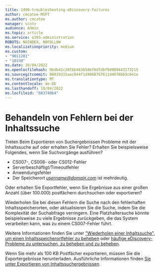 ```yaml
---
title: 1490-troubleshooting-eDiscovery-failures
author: cmcatee-MSFT
ms.author: cmcatee
manager: scotv
audience: Admin
ms.topic: article
ms.service: o365-administration
ROBOTS: NOINDEX, NOFOLLOW
ms.localizationpriority: medium
ms.custom:
- "9011281"
- "18330"
ms.date: 10/04/2022
ms.openlocfilehash: 9bdb42c20f6b46365def6dfdbf9d909443173215
ms.sourcegitcommit: 00019315aac844f1d4068767611d4078bb3c641e
ms.translationtype: MT
ms.contentlocale: de-DE
ms.lasthandoff: 10/04/2022
ms.locfileid: "68374064"
---
```

# <a name="troubleshoot-content-search-errors"></a>Behandeln von Fehlern bei der Inhaltssuche

Treten Beim Exportieren von Suchergebnissen Probleme mit der Inhaltssuche auf oder erhalten Sie Fehler?
Erhalten Sie beispielsweise Folgendes, wenn Sie Suchvorgänge ausführen?

- CS007-, CS008- oder CS012-Fehler
- Serverbeschäftigt/Timeoutfehler
- Anwendungsfehler
- Der Speicherort *username@domain.com* ist mehrdeutig.

Oder erhalten Sie Exportfehler, wenn Sie Ergebnisse aus einer großen Anzahl (über 100.000) postfächern durchsuchen oder exportieren?

Wiederholen Sie bei diesen Fehlern die Suche nach den fehlerhaften Inhaltsspeicherorten, oder aktualisieren Sie die Suche, indem Sie die Komplexität der Suchabfrage verringern. Eine Platzhaltersuche könnte beispielsweise zu viele Ergebnisse zurückgeben, die das System verarbeiten kann, was zu einem CS007-Fehler führt.

Weitere Informationen finden Sie unter ["Wiederholen einer Inhaltssuche", um einen Inhaltsspeicherortfehler zu beheben](https://docs.microsoft.com/microsoft-365/compliance/retry-failed-content-search) oder [häufige eDiscovery-Probleme zu untersuchen, zu beheben und zu beheben](https://docs.microsoft.com/microsoft-365/compliance/ediscovery-troubleshooting-common-issues).

Wenn Sie mehr als 100 KB Postfächer exportieren, müssen Sie die Exportergebnisse herunterladen. Ausführliche Informationen finden [Sie unter Exportieren von Inhaltssuchergebnissen](https://docs.microsoft.com/microsoft-365/compliance/export-search-results).
